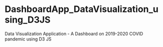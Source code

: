 # DashboardApp_DataVisualization_using_D3JS
Data Visualization Application - A Dashboard on 2019-2020 COVID pandemic using D3 JS 
